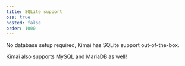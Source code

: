 ```yaml
---
title: SQLite support
oss: true
hosted: false
order: 1000
---
```


No database setup required, Kimai has SQLite support out-of-the-box. 

Kimai also supports MySQL and MariaDB as well!